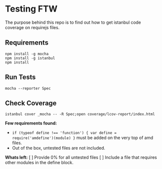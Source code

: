 # Testing FTW

The purpose behind this repo is to find out how to get istanbul code coverage on requirejs files.

## Requirements

```
npm install -g mocha
npm install -g istanbul
npm install
```

## Run Tests

```
mocha --reporter Spec
```

## Check Coverage

```
istanbul cover _mocha -- -R Spec;open coverage/lcov-report/index.html
```

**Few requirements found:**
* `if (typeof define !== 'function') { var define = require('amdefine')(module) }` must be added on the very top of amd files.
* Out of the box, untested files are not included.

**Whats left:**
[ ] Provide 0% for all untested files
[ ] Include a file that requires other modules in the define block.